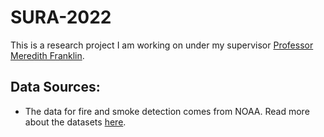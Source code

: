 # SURA-2022

This is a research project I am working on under my supervisor [Professor Meredith Franklin](https://www.statistics.utoronto.ca/people/directories/all-faculty/meredith-franklin).

## Data Sources: 
- The data for fire and smoke detection comes from NOAA. Read more about the datasets [here](https://www.ospo.noaa.gov/Products/land/hms.html#about).